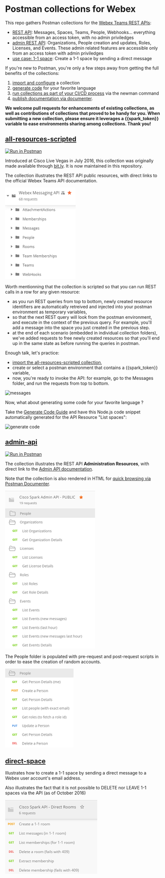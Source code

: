 # Postman collections for Webex

This repo gathers Postman collections for the [Webex Teams REST APIs](https://developer.webex.com/quick-reference.html):
- [REST API](#all-resources-scripted): Messages, Spaces, Teams, People, Webhooks... everything accessible from an access token, with no admin priviledges
- [admin REST API](#admin-api): Organizations, People creation and updates, Roles, Licenses, and Events. These admin related features are accessible only from an access token with admin priviledges
- [use case: 1-1 space](#direct-room): Create a 1-1 space by sending a direct message


If you're new to Postman, you're only a few steps away from getting the full benefits of the collections:
1. [import and configure](docs/ImportAndConfigure.md) a collection 
2. [generate code](docs/GenerateCode.md) for your favorite language
3. [run collections as part of your CI/CD process](https://www.getpostman.com/docs/newman_intro) via the newman command
4. [publish documentation via documenter](https://www.getpostman.com/docs/creating_documentation).

**We welcome pull requests for enhancements of existing collections, as well as contributions of collections that proved to be handy for you. 
When submitting a new collection, please ensure it leverages a {{spark_token}} variable to ease environments sharing among collections. Thank you!** 


## [all-resources-scripted](https://raw.githubusercontent.com/CiscoDevNet/postman-webex/master/all-resources-scripted.json)

[![Run in Postman](https://run.pstmn.io/button.svg)](https://app.getpostman.com/run-collection/1f5e101d8290a5303c90)

Introduced at Cisco Live Vegas in July 2016, this collection was originally made available through [bit.ly](https://bit.ly/POSTMAN-SPARK-API).
It is now maintained in this repository.

The collection illustrates the REST API public resources, with direct links to the official Webex Teams API documentation.

![public resources](docs/img/scripted-collection-all-resources.png)

Worth mentionning that the collection is scripted so that you can run REST calls in a row for any given resource:
- as you run REST queries from top to bottom, newly created resource identifiers are automatically retreived and injected into your postman environment as temporary variables,
- so that the next REST query will look from the postman environment, and execute in the context of the previous query. For example, you'll add a message into the space you just created in the previous step. 
- at the end of each scenario (embedded in individual collection folders), we've added requests to free newly created resources so that you'll end up in the same state as before running the queries in postman.

Enough talk, let's practice:
- [import the all-resources-scripted collection](docs/ImportAndConfigure.md), 
- create or select a postman environment that contains a {{spark_token}} variable, 
- now, you're ready to invoke the API: for example, go to the Messages folder, and run the requests from top to bottom.

![messages](docs/img/scripted-collection-messages.png)

Now, what about generating some code for your favorite language ?

Take the [Generate Code Guide](docs/GenerateCode.md) and have this Node.js code snippet automatically generated for the API Resource "List spaces":

![generate code](docs/img/generate-nodejs-request-no-postman-header.png)



## [admin-api](https://raw.githubusercontent.com/CiscoDevNet/postman-webex/master/admin-scripted.json)

[![Run in Postman](https://run.pstmn.io/button.svg)](https://app.getpostman.com/run-collection/0aa22af74405f82086d4)

The collection illustrates the REST API **Administration Resources**, with direct link to the [Admin API documentation](https://developer.webex.com/admin-api.html).

Note that the collection is also rendered in HTML for [quick browsing via Postman Documenter](https://documenter.getpostman.com/view/30210/cisco-spark-admin-api-public/2PMC7h).

![admin-api](docs/img/admin-scripted-collection.png)

The People folder is populated with pre-request and post-request scripts in order to ease the creation of random accounts.

![admin-api](docs/img/admin-scripted-collection-people.png) 


## [direct-space](https://raw.githubusercontent.com/CiscoDevNet/postman-webex/master/direct-space.json)

Illustrates how to create a 1-1 space by sending a direct message to a Webex user account's email address.

Also illustrates the fact that it is not possible to DELETE nor LEAVE 1-1 spaces via the API (as of October 2016)

![direct-space](docs/img/direct-space-collection.png)
